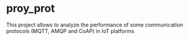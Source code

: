# proy_prot
This project allows to analyze the performance of some communication protocols (MQTT, AMQP and CoAP) in IoT platforms
